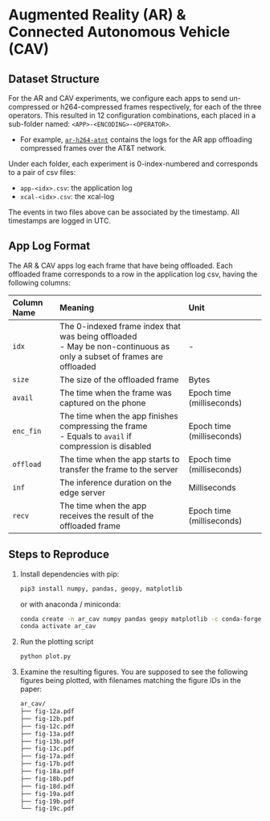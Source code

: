 # Augmented Reality (AR) & Connected Autonomous Vehicle (CAV)

## Dataset Structure

For the AR and CAV experiments, we configure each apps to send un-compressed or
h264-compressed frames respectively, for each of the three operators. This
resulted in 12 configuration combinations, each placed in a sub-folder named:
`<APP>-<ENCODING>-<OPERATOR>`.

* For example, [`ar-h264-atnt`](./ar-h264-atnt) contains the logs for the AR
  app offloading compressed frames over the AT\&T network.

Under each folder, each experiment is 0-index-numbered and corresponds to a
pair of csv files: 

* `app-<idx>.csv`: the application log
* `xcal-<idx>.csv`: the xcal-log

The events in two files above can be associated by the timestamp. All
timestamps are logged in UTC.


## App Log Format

The AR & CAV apps log each frame that have being offloaded. Each offloaded
frame corresponds to a row in the application log csv, having the following
columns:

| Column Name | Meaning | Unit |
| :--- | :--- | :--- |
| `idx` | The 0-indexed frame index that was being offloaded <br/>- May be non-continuous as only a subset of frames are offloaded | - | 
| `size` | The size of the offloaded frame | Bytes |
| `avail` | The time when the frame was captured on the phone | Epoch time (milliseconds) |
| `enc_fin` | The time when the app finishes compressing the frame <br/>- Equals to `avail` if compression is disabled | Epoch time (milliseconds) |
| `offload` | The time when the app starts to transfer the frame to the server | Epoch time (milliseconds) |
| `inf` | The inference duration on the edge server | Milliseconds |
| `recv` | The time when the app receives the result of the offloaded frame | Epoch time (milliseconds) |

## Steps to Reproduce

1. Install dependencies with pip:
    ```bash
    pip3 install numpy, pandas, geopy, matplotlib
    ```

    or with anaconda / miniconda:
    ```bash
    conda create -n ar_cav numpy pandas geopy matplotlib -c conda-forge -y
    conda activate ar_cav
    ```

2. Run the plotting script

    ```bash
    python plot.py
    ```

3. Examine the resulting figures. You are supposed to see the following figures
   being plotted, with filenames matching the figure IDs in the paper:

    ```bash
    ar_cav/
    ├── fig-12a.pdf
    ├── fig-12b.pdf
    ├── fig-12c.pdf
    ├── fig-13a.pdf
    ├── fig-13b.pdf
    ├── fig-13c.pdf
    ├── fig-17a.pdf
    ├── fig-17b.pdf
    ├── fig-18a.pdf
    ├── fig-18b.pdf
    ├── fig-18d.pdf
    ├── fig-19a.pdf
    ├── fig-19b.pdf
    └── fig-19c.pdf
    ```

